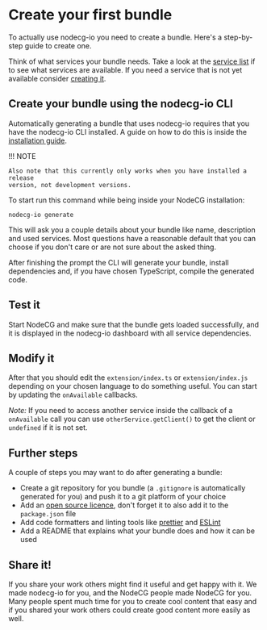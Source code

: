 # Create your first bundle

To actually use nodecg-io you need to create a bundle. Here's a step-by-step
guide to create one.

Think of what services your bundle needs. Take a look at the
[service list](../services.md) if to see what services are available. If you
need a service that is not yet available consider
[creating it](../contribute/create_service.md).

## Create your bundle using the nodecg-io CLI

Automatically generating a bundle that uses nodecg-io requires that you have the
nodecg-io CLI installed. A guide on how to do this is inside the
[installation guide](./install.md).

!!! NOTE

    Also note that this currently only works when you have installed a release
    version, not development versions.

To start run this command while being inside your NodeCG installation:

```shell
nodecg-io generate
```

This will ask you a couple details about your bundle like name, description and
used services. Most questions have a reasonable default that you can choose if
you don't care or are not sure about the asked thing.

After finishing the prompt the CLI will generate your bundle, install
dependencies and, if you have chosen TypeScript, compile the generated code.

## Test it

Start NodeCG and make sure that the bundle gets loaded successfully, and it is
displayed in the nodecg-io dashboard with all service dependencies.

## Modify it

After that you should edit the `extension/index.ts` or `extension/index.js`
depending on your chosen language to do something useful. You can start by
updating the `onAvailable` callbacks.

_Note:_ If you need to access another service inside the callback of a
`onAvailable` call you can use `otherService.getClient()` to get the client or
`undefined` if it is not set.

## Further steps

A couple of steps you may want to do after generating a bundle:

-   Create a git repository for you bundle (a `.gitignore` is automatically
    generated for you) and push it to a git platform of your choice
-   Add an [open source licence](https://choosealicense.com), don't forget it to
    also add it to the `package.json` file
-   Add code formatters and linting tools like [prettier](https://prettier.io/)
    and [ESLint](https://eslint.org/)
-   Add a README that explains what your bundle does and how it can be used

## Share it!

If you share your work others might find it useful and get happy with it. We
made nodecg-io for you, and the NodeCG people made NodeCG for you. Many people
spent much time for you to create cool content that easy and if you shared your
work others could create good content more easily as well.
